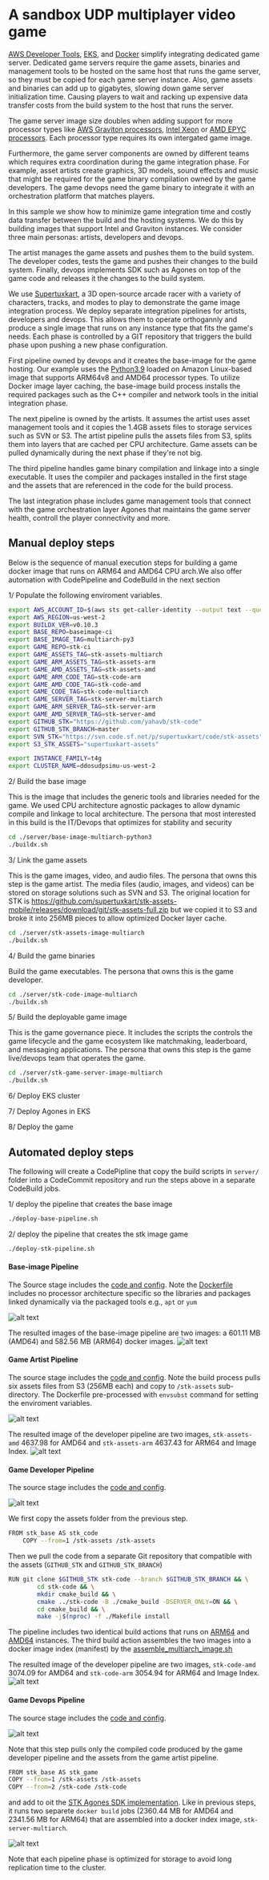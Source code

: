 # A sandbox UDP multiplayer video game 

[AWS Developer Tools](https://aws.amazon.com/codepipeline/), [EKS](https://aws.amazon.com/eks/), and [Docker](https://www.docker.com) simplify integrating dedicated game server. Dedicated game servers require the game assets, binaries and management tools to be hosted on the same host that runs the game server, so they must be copied for each game server instance. Also, game assets and binaries can add up to gigabytes, slowing down game server initialization time. Causing players to wait and racking up expensive data transfer costs from the build system to the host that runs the server. 

The game server image size doubles when adding support for more processor types like [AWS Graviton processors](https://aws.amazon.com/ec2/graviton/), [Intel Xeon](https://aws.amazon.com/intel/) or [AMD EPYC processors](https://aws.amazon.com/ec2/amd/). Each processor type requires its own intergated game image. 

Furthermore, the game server components are owned by different teams which requires extra coordination during the game integration phase. For example, asset artists create graphics, 3D models, sound effects and music that might be required for the game binary compilation owned by the game developers. The game devops need the game binary to integrate it with an orchestration platform that matches players. 

In this sample we show how to minimize game integration time and costly data transfer between the build and the hosting systems. We do this by building images that support Intel and Graviton instances. We consider three main personas: artists, developers and devops. 

The artist manages the game assets and pushes them to the build system. The developer codes, tests the game and pushes their changes to the build system. Finally, devops implements SDK such as Agones on top of the game code and releases it the changes to the build system.

We use [Supertuxkart](https://supertuxkart.net/), a 3D open-source arcade racer with a variety of characters, tracks, and modes to play to demonstrate the game image integration process. We deploy separate integration pipelines for artists, developers and devops. This allows them to operate orthogannly and produce a single image that runs on any instance type that fits the game's needs. Each phase is controlled by a GIT repository that triggers the build phase upon pushing a new phase configuration. 

First pipeline owned by devops and it creates the base-image for the game hosting. Our example uses the [Python3.9](https://hub.docker.com/_/python) loaded on Amazon Linux-based image that supports ARM64v8 and AMD64 processor types. To utilize Docker image layer caching, the base-image build process installs the required packages such as the C++ compiler and network tools in the initial integration phase.  

The next pipeline is owned by the artists. It assumes the artist uses asset management tools and it copies the 1.4GB assets files to storage services such as SVN or S3. The artist pipeline pulls the assets files from S3, splits them into layers that are cached per CPU architecture. Game assets can be pulled dynamically during the next phase if they're not big. 

The third pipeline handles game binary compilation and linkage into a single executable. It uses the compiler and packages installed in the first stage and the assets that are referenced in the code for the build process.  

The last integration phase includes game management tools that connect with the game orchestration layer Agones that maintains the game server health, controll the player connectivity and more. 


## Manual deploy steps
Below is the sequence of manual execution steps for building a game docker image that runs on ARM64 and AMD64 CPU arch.We also offer automation with CodePipeline and CodeBuild in the next section

1/ Populate the following enviroment variables. 

```bash
export AWS_ACCOUNT_ID=$(aws sts get-caller-identity --output text --query Account)
export AWS_REGION=us-west-2
export BUILDX_VER=v0.10.3
export BASE_REPO=baseimage-ci
export BASE_IMAGE_TAG=multiarch-py3
export GAME_REPO=stk-ci
export GAME_ASSETS_TAG=stk-assets-multiarch
export GAME_ARM_ASSETS_TAG=stk-assets-arm
export GAME_AMD_ASSETS_TAG=stk-assets-amd
export GAME_ARM_CODE_TAG=stk-code-arm
export GAME_AMD_CODE_TAG=stk-code-amd
export GAME_CODE_TAG=stk-code-multiarch
export GAME_SERVER_TAG=stk-server-multiarch
export GAME_ARM_SERVER_TAG=stk-server-arm
export GAME_AMD_SERVER_TAG=stk-server-amd
export GITHUB_STK="https://github.com/yahavb/stk-code"
export GITHUB_STK_BRANCH=master
export SVN_STK="https://svn.code.sf.net/p/supertuxkart/code/stk-assets"
export S3_STK_ASSETS="supertuxkart-assets"

export INSTANCE_FAMILY=t4g
export CLUSTER_NAME=ddosudpsimu-us-west-2
```

2/ Build the base image

This is the image that includes the generic tools and libraries needed for the game. We used CPU architecture agnostic packages to allow dynamic compile and linkage to local architecture. The persona that most interested in this build is the IT/Devops that optimizes for stability and security

```bash
cd ./server/base-image-multiarch-python3
./buildx.sh
```

3/ Link the game assets 

This is the game images, video, and audio files. The persona that owns this step is the game artist. The media files (audio, images, and videos) can be stored on storage solutions such as SVN and S3. The original location for STK is https://github.com/supertuxkart/stk-assets-mobile/releases/download/git/stk-assets-full.zip but we copied it to S3 and broke it into 256MB pieces to allow optimized Docker layer cache.

```bash
cd ./server/stk-assets-image-multiarch
./buildx.sh
```

4/ Build the game binaries

Build the game executables. The persona that owns this is the game developer.

```bash
cd ./server/stk-code-image-multiarch
./buildx.sh
```

5/ Build the deployable game image

This is the game governance piece. It includes the scripts the controls the game lifecycle and the game ecosystem like matchmaking, leaderboard, and messaging applications. The persona that owns this step is the game live/devops team that operates the game.

```bash
cd ./server/stk-game-server-image-multiarch
./buildx.sh
```

6/ Deploy EKS cluster 

7/ Deploy Agones in EKS

8/ Deploy the game

## Automated deploy steps
The following will create a CodePipline that copy the build scripts in `server/` folder into a CodeCommit repository and run the steps above in a separate CodeBuild jobs.

1/ deploy the pipeline that creates the base image

```bash
./deploy-base-pipeline.sh
```

2/ deploy the pipeline that creates the stk image game

```bash
./deploy-stk-pipeline.sh
```

#### Base-image Pipeline

The Source stage includes the [code and config](./server/base-image-multiarch-python3/). Note the [Dockerfile](./server/base-image-multiarch-python3/Dockerfile) includes no processor architecture specific so the libraries and packages linked dynamically via the packaged tools e.g., `apt` or `yum`

![alt text](./readmeimages/baseimage-ci.png "Base-image pipeline")

The resulted images of the base-image pipeline are two images: a 601.11 MB (AMD64) and 582.56 MB (ARM64) docker images. 
![alt text](./readmeimages/baseimage-ecr.png "Base-image pipeline result in ECR")

#### Game Artist Pipeline

The source stage includes the [code and config](./server/stk-assets-image-multiarch/). Note the build process pulls six assets files from S3 (256MB each) and copy to `/stk-assets` sub-directory. The Dockerfile pre-processed with `envsubst` command for setting the enviroment variables. 

![alt text](./readmeimages/stk-assets-ci.png "Supertuxkart game assets pipeline")

The resulted image of the developer pipeline are two images, `stk-assets-amd` 4637.98 for AMD64 and `stk-assets-arm` 4637.43 for ARM64 and Image Index. 
![alt text](./readmeimages/stk-assets-ecr.png "Supertuxkart assets pipeline result in ECR")


#### Game Developer Pipeline

The source stage includes the [code and config](./server/stk-code-image-multiarch/). 

![alt text](./readmeimages/stk-code-ci.png "Supertuxkart game developer pipeline")

We first copy the assets folder from the previous step.

```bash
FROM stk_base AS stk_code
	COPY --from=1 /stk-assets /stk-assets
```

Then we pull the code from a separate Git repository that compatible with the assets (`GITHUB_STK` and `GITHUB_STK_BRANCH`)

```bash
RUN git clone $GITHUB_STK stk-code --branch $GITHUB_STK_BRANCH && \
	    cd stk-code && \
	    mkdir cmake_build && \
	    cmake ../stk-code -B ./cmake_build -DSERVER_ONLY=ON && \
	    cd cmake_build && \
	    make -j$(nproc) -f ./Makefile install
```

The pipeline includes two identical build actions that runs on [ARM64](https://github.com/aws-samples/containerized-game-servers/blob/master/supertuxkart/stk-pipeline-stack.ts#L283) and [AMD64](https://github.com/aws-samples/containerized-game-servers/blob/master/supertuxkart/stk-pipeline-stack.ts#L318) instances. The third build action assembles the two images into a docker image index (manifest) by the [assemble_multiarch_image.sh](./server/stk-code-multiarch/assemble_multiarch_image.sh)

The resulted image of the developer pipeline are two images, `stk-code-amd` 3074.09 for AMD64 and `stk-code-arm` 3054.94 for ARM64 and Image Index. 
![alt text](./readmeimages/stk-code-ecr.png "Supertuxkart developer pipeline result in ECR")


#### Game Devops Pipeline

The source stage includes the [code and config](./server/stk-game-server-image-multiarch/). 

![alt text](./readmeimages/stk-agones-ci.png "Supertuxkart game devops pipeline")

Note that this step pulls only the compiled code produced by the game developer pipeline and the assets from the game artist pipeline.

```bash
FROM stk_base AS stk_game
COPY --from=1 /stk-assets /stk-assets
COPY --from=2 /stk-code /stk-code
```

and add to oit the [STK Agones SDK implementation](./server/stk-game-server-image-multiarch/). Like in previous steps, it runs two separete `docker build` jobs (2360.44 MB for AMD64 and 2341.56 MB for ARM64) that are assembled into a docker index image, `stk-server-multiarch`. 

![alt text](./readmeimages/stk-agones-ecr.png "Supertuxkart devops pipeline result in ECR")


Note that each pipeline phase is optimized for storage to avoid long replication time to the cluster. 
